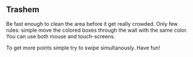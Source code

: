 ## Trashem

Be fast enough to clean the area before it get really crowded. Only few rules: simple move the colored boxes through the wall with the same color. You can use both mouse and touch-screens.

To get more points simple try to swipe simultanously. Have fun!